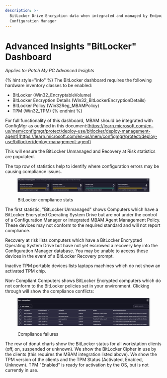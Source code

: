 ```yaml
---
description: >-
  BitLocker Drive Encryption data when integrated and managed by Endpoint
  Configuration Manager
---
```


# Advanced Insights "BitLocker" Dashboard

_Applies to: Patch My PC Advanced Insights_

{% hint style="info" %}
The BitLocker dashboard requires the following hardware inventory classes to be enabled:

* BitLocker (Win32\_EncryptableVolume)
* BitLocker Encryption Details (Win32\_BitLockerEncryptionDetails)
* BitLocker Policy (Win32Reg\_MBAMPolicy)
* TPM (Win32\_TPM)
{% endhint %}

For full functionality of this dashboard, MBAM should be integrated with ConfigMgr as outlined in this document:[https://learn.microsoft.com/en-us/mem/configmgr/protect/deploy-use/bitlocker/deploy-management-agent](https://learn.microsoft.com/en-us/mem/configmgr/protect/deploy-use/bitlocker/deploy-management-agent)

This will ensure the BitLocker Unmanaged and Recovery at Risk statistics are populated.&#x20;

The top row of statistics help to identify where configuration errors may be causing compliance issues.&#x20;

<figure><img src="/_images/gitbook/image%20%281990%29.png" alt=""><figcaption><p>BitLocker compliance stats</p></figcaption></figure>

The first statistic, "BitLocker Unmanaged" shows Computers which have a BitLocker Encrypted Operating System Drive but are not under the control of a Configuration Manager or integrated MBAM Agent Management Policy. These devices may not conform to the required standard and will not report compliance.

Recovery at risk lists computers which have a BitLocker Encrypted Operating System Drive but have not yet escrowed a recovery key into the Configuration Manager database. You may be unable to access these devices in the event of a BitLocker Recovery prompt.

Inactive TPM portable devices lists laptops machines which do not show an activated TPM chip.

Non-Compliant Computers shows BitLocker Encrypted computers which do not conform to the BitLocker policies set in your environment. Clicking through will show the compliance conflicts:

<figure><img src="/_images/gitbook/image%20%281991%29.png" alt=""><figcaption><p>Compliance failures</p></figcaption></figure>

The row of donut charts show the BitLocker status for all workstation clients (off, on, suspended or unknown). We show the BitLocker Cipher in use by the clients (this requires the MBAM integration listed above). We show the TPM version of the clients and the TPM Status (Activated, Enabled, Unknown). TPM "Enabled" is ready for activation by the OS, but is not currently in use.
